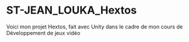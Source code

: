 # ST-JEAN_LOUKA_Hextos
Voici mon projet Hextos, fait avec Unity dans le cadre de mon cours de Développement de jeux vidéo
